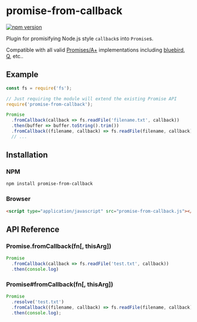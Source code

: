 # promise-from-callback

[![npm version](https://badge.fury.io/js/promise-from-callback.svg)](https://badge.fury.io/js/promise-from-callback)

Plugin for promisifying Node.js style `callback`s into `Promise`s.

Compatible with all valid [Promises/A+](https://promisesaplus.com/) implementations
including [bluebird](https://github.com/petkaantonov/bluebird/), [Q](https://github.com/kriskowal/q), etc..

## Example

```javascript
const fs = require('fs');

// Just requiring the module will extend the existing Promise API
require('promise-from-callback');

Promise
  .fromCallback(callback => fs.readFile('filename.txt', callback))
  .then(buffer => buffer.toString().trim())
  .fromCallback((filename, callback) => fs.readFile(filename, callback))
  // ...
```

## Installation

### NPM

```bash
npm install promise-from-callback
```

### Browser

```html
<script type="application/javascript" src="promise-from-callback.js"></script>
```

## API Reference

### Promise.fromCallback(fn[, thisArg])

```javascript
Promise
  .fromCallback(callback => fs.readFile('test.txt', callback))
  .then(console.log)
```

### Promise#fromCallback(fn[, thisArg])

```javascript
Promise
  .resolve('test.txt')
  .fromCallback((filename, callback) => fs.readFile(filename, callback))
  .then(console.log);
```
